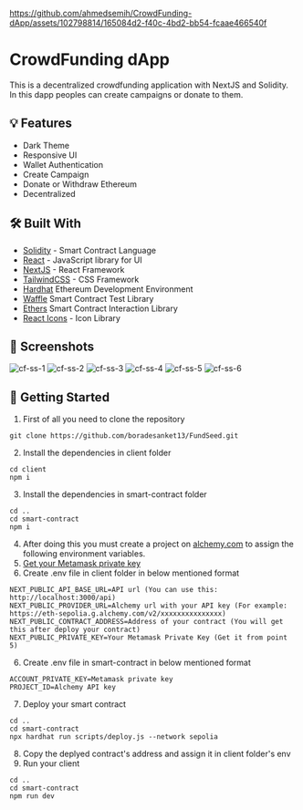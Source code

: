 https://github.com/ahmedsemih/CrowdFunding-dApp/assets/102798814/165084d2-f40c-4bd2-bb54-fcaae466540f

# CrowdFunding dApp

This is a decentralized crowdfunding application with NextJS and Solidity. In this dapp peoples can create campaigns or donate to them.

## :bulb: Features

- Dark Theme
- Responsive UI
- Wallet Authentication
- Create Campaign
- Donate or Withdraw Ethereum
- Decentralized

## :hammer_and_wrench: Built With

- [Solidity](https://soliditylang.org/) - Smart Contract Language
- [React](https://reactjs.org/) - JavaScript library for UI
- [NextJS](https://nextjs.org/) - React Framework
- [TailwindCSS](https://tailwindcss.com/) - CSS Framework
- [Hardhat](https://hardhat.org/) Ethereum Development Environment
- [Waffle](https://ethereum-waffle.readthedocs.io/en/latest/) Smart Contract Test Library
- [Ethers](https://docs.ethers.org/v5/) Smart Contract Interaction Library
- [React Icons](https://react-icons.github.io/react-icons/) - Icon Library


## :camera_flash: Screenshots
![cf-ss-1](https://github.com/ahmedsemih/CrowdFunding-dApp/assets/102798814/0db3daea-4ac2-469d-add6-396d91dbf210)
![cf-ss-2](https://github.com/ahmedsemih/CrowdFunding-dApp/assets/102798814/d0d585bc-2327-4f4c-8c35-d6eecd512968)
![cf-ss-3](https://github.com/ahmedsemih/CrowdFunding-dApp/assets/102798814/3d9aff93-3f39-44fe-8a6e-feb1dd1800d9)
![cf-ss-4](https://github.com/ahmedsemih/CrowdFunding-dApp/assets/102798814/aa2272c6-5a91-46b0-aebd-c0fdd6b7e224)
![cf-ss-5](https://github.com/ahmedsemih/CrowdFunding-dApp/assets/102798814/fbe3626d-9c1a-467d-ba03-5779acfc0762)
![cf-ss-6](https://github.com/ahmedsemih/CrowdFunding-dApp/assets/102798814/b99f46d8-a93c-4c07-8ae4-00474b6024bf)

## :triangular_flag_on_post: Getting Started

1. First of all you need to clone the repository
```shell
git clone https://github.com/boradesanket13/FundSeed.git
```
2. Install the dependencies in client folder
```shell
cd client
npm i
```

3. Install the dependencies in smart-contract folder
```shell
cd ..
cd smart-contract
npm i
```

4. After doing this you must create a project on [alchemy.com](alchemy.com) to assign the following environment variables.
5. [Get your Metamask private key](https://support.metamask.io/managing-my-wallet/secret-recovery-phrase-and-private-keys/how-to-export-an-accounts-private-key/#:~:text=On%20the%20'Account%20details'%20page,private%20key%20to%20your%20clipboard.)
6. Create .env file in client folder in below mentioned format 
```shell
NEXT_PUBLIC_API_BASE_URL=API url (You can use this: http://localhost:3000/api)
NEXT_PUBLIC_PROVIDER_URL=Alchemy url with your API key (For example: https://eth-sepolia.g.alchemy.com/v2/xxxxxxxxxxxxxxx)
NEXT_PUBLIC_CONTRACT_ADDRESS=Address of your contract (You will get this after deploy your contract)
NEXT_PUBLIC_PRIVATE_KEY=Your Metamask Private Key (Get it from point 5)
```

6. Create .env file in smart-contract in below mentioned format
```shell
ACCOUNT_PRIVATE_KEY=Metamask private key
PROJECT_ID=Alchemy API key
```

7. Deploy your smart contract
```shell
cd ..
cd smart-contract
npx hardhat run scripts/deploy.js --network sepolia
```

8. Copy the deplyed contract's address and assign it in client folder's env
9. Run your client
```shell
cd ..
cd smart-contract
npm run dev
```
